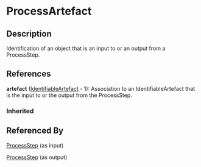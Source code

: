 
# ProcessArtefact





## Description

Identification of an object that is an input to or an output from a ProcessStep.




## References

**artefact** ([IdentifiableArtefact](../Base/IdentifiableArtefact.md) - 1): Association to an IdentifiableArtefact that is the input to or the output from the ProcessStep.

### Inherited



## Referenced By

[ProcessStep](ProcessStep.md) (as input)

[ProcessStep](ProcessStep.md) (as output)


